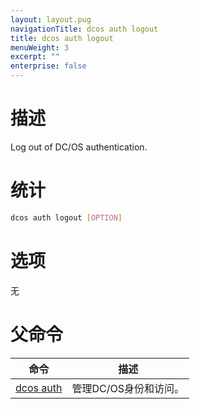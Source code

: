 ```yaml
---
layout: layout.pug
navigationTitle: dcos auth logout
title: dcos auth logout
menuWeight: 3
excerpt: ""
enterprise: false
---
```

<!-- This source repo for this topic is https://github.com/dcos/dcos-docs -->

# 描述

Log out of DC/OS authentication.

# 统计

```bash
dcos auth logout [OPTION]
```

# 选项

无

# 父命令

| 命令                                                  | 描述            |
| --------------------------------------------------- | ------------- |
| [dcos auth](/1.10/cli/command-reference/dcos-auth/) | 管理DC/OS身份和访问。 |